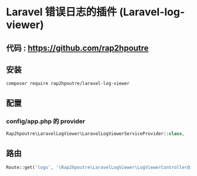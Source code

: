 # Laravel 错误日志的插件 (Laravel-log-viewer)

## 代码 : https://github.com/rap2hpoutre

## 安装

```shell
composer require rap2hpoutre/laravel-log-viewer
```


## 配置
### config/app.php 的 provider
```php
Rap2hpoutre\LaravelLogViewer\LaravelLogViewerServiceProvider::class,
```


## 路由
```php
Route::get('logs', '\Rap2hpoutre\LaravelLogViewer\LogViewerController@index');
```